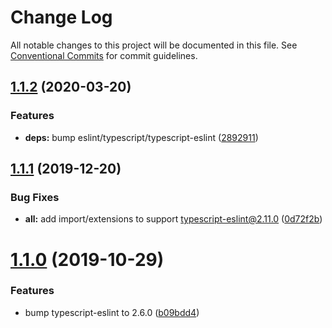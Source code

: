 # Change Log

All notable changes to this project will be documented in this file.
See [Conventional Commits](https://conventionalcommits.org) for commit guidelines.

## [1.1.2](https://github.com/vta-js/eslint-config/compare/v1.1.1...v1.1.2) (2020-03-20)

### Features

- **deps:** bump eslint/typescript/typescript-eslint ([2892911](https://github.com/vta-js/eslint-config/commit/2892911))

## [1.1.1](https://github.com/vta-js/eslint-config/compare/v1.1.0...v1.1.1) (2019-12-20)

### Bug Fixes

- **all:** add import/extensions to support typescript-eslint@2.11.0 ([0d72f2b](https://github.com/vta-js/eslint-config/commit/0d72f2b))

# [1.1.0](https://github.com/vta-js/eslint-config/compare/v1.0.3...v1.1.0) (2019-10-29)

### Features

- bump typescript-eslint to 2.6.0 ([b09bdd4](https://github.com/vta-js/eslint-config/commit/b09bdd4))
